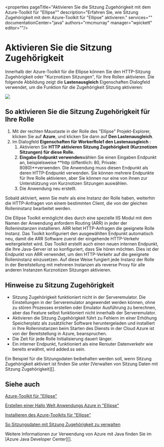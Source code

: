<properties
    pageTitle="Aktivieren Sie die Sitzung Zugehörigkeit mit dem Azure-Toolkit für "Ellipse""
    description="Erfahren Sie, wie Sitzung Zugehörigkeit mit dem Azure-Toolkit für "Ellipse" aktivieren."
    services=""
    documentationCenter="java"
    authors="rmcmurray"
    manager="wpickett"
    editor=""/>

<tags
    ms.service="multiple"
    ms.workload="na"
    ms.tgt_pltfrm="multiple"
    ms.devlang="Java"
    ms.topic="article"
    ms.date="08/11/2016" 
    ms.author="robmcm"/>

<!-- Legacy MSDN URL = https://msdn.microsoft.com/library/azure/hh690950.aspx -->

# <a name="enable-session-affinity"></a>Aktivieren Sie die Sitzung Zugehörigkeit #

Innerhalb der Azure-Toolkit für die Ellipse können Sie den HTTP-Sitzung Zugehörigkeit oder "Kurznotizen Sitzungen", für Ihre Rollen aktivieren. Die folgende Abbildung zeigt die **Lastenausgleich** Eigenschaften Dialogfeld verwendet, um die Funktion für die Zugehörigkeit Sitzung aktivieren:

![][ic719492]

## <a name="to-enable-session-affinity-for-your-role"></a>So aktivieren Sie die Sitzung Zugehörigkeit für Ihre Rolle ##

1. Mit der rechten Maustaste in der Rolle des "Ellipse" Projekt-Explorer, klicken Sie auf **Azure**, und klicken Sie dann auf **Den Lastenausgleich**.
1. Im Dialogfeld **Eigenschaften für WorkerRole1 den Lastenausgleich** :
    1. Aktivieren Sie **HTTP aktivieren Sitzung Zugehörigkeit (Kurznotizen Sitzungen) für diese Rolle.**
    1. **Eingabe Endpunkt verwenden**wählen Sie einen Eingaben Endpunkt an, beispielsweise **http (öffentlich: 80, Private: 8080)**verwenden. Die Anwendung muss diesen Endpunkt als deren HTTP-Endpunkt verwenden. Sie können mehrere Endpunkte für Ihre Rolle aktivieren, aber Sie können nur eine von ihnen zur Unterstützung von Kurznotizen Sitzungen auswählen.
    1. Die Anwendung neu erstellt.

Sobald aktiviert, wenn Sie mehr als eine Instanz der Rolle haben, weiterhin die HTTP-Anfragen von einem bestimmten Client, die von der gleichen Rolleninstanz bearbeitet werden.

Die Ellipse Toolkit ermöglicht dies durch eine spezielle IIS Modul mit dem Namen der Anwendung anfordern Routing (ARR) in jeder der Rolleninstanzen installieren. ARR leitet HTTP-Anfragen die geeignete Rolle Instanz. Das Toolkit konfiguriert den ausgewählten Endpunkt automatisch neu, damit die ARR Software zuerst der eingehende HTTP-Verkehr weitergeleitet wird. Das Toolkit erstellt auch einen neuen internen Endpunkt, die Ihre Java-Server ist so konfiguriert, dass Sie hören möchten. Dies ist der Endpunkt von ARR verwendet, um den HTTP-Verkehr auf die geeignete Rolleninstanz einzusetzen. Auf diese Weise fungiert jede Instanz der Rolle in der Bereitstellung mit mehreren Instanzen als reverse Proxy für alle anderen Instanzen Kurznotizen Sitzungen aktivieren.

## <a name="notes-about-session-affinity"></a>Hinweise zu Sitzung Zugehörigkeit ##

* Sitzung Zugehörigkeit funktioniert nicht in der Serveremulator. Die Einstellungen in der Serveremulator angewendet werden können, ohne zu stören Prozesses erstellen oder Emulator Ausführung zu berechnen, aber das Feature selbst funktioniert nicht innerhalb der Serveremulator.
* Aktivieren die Sitzung Zugehörigkeit führt zu Fehlern im einer Erhöhung Speicherplatz als zusätzlicher Software heruntergeladen und installiert in Ihre Rolleninstanzen beim Starten des Diensts in der Cloud Azure ist von der Bereitstellung in Azure, beanspruchen.
* Die Zeit für jede Rolle Initialisierung dauert länger.
* Ein interner Endpunkt, funktioniert als eine Rerouter Datenverkehr wie bereits erwähnt, wird added.ss sein.

Ein Beispiel für die Sitzungsdaten beibehalten werden soll, wenn Sitzung Zugehörigkeit aktiviert ist finden Sie unter [Verwalten von Sitzung Daten mit Sitzung Zugehörigkeit][].

## <a name="see-also"></a>Siehe auch ##

[Azure-Toolkit für "Ellipse"][]

[Erstellen einer Hallo Welt Anwendungs Azure in "Ellipse"][]

[Installieren des Azure-Toolkits für "Ellipse"][] 

[So Sitzungsdaten mit Sitzung Zugehörigkeit zu verwalten][]

Weitere Informationen zur Verwendung von Azure mit Java finden Sie im [Azure Java Developer Center][].

<!-- URL List -->

[Azure Java-Entwicklercenter]: http://go.microsoft.com/fwlink/?LinkID=699547
[Azure-Toolkit für "Ellipse"]: http://go.microsoft.com/fwlink/?LinkID=699529
[Erstellen einer Hallo Welt Anwendungs Azure in "Ellipse"]: http://go.microsoft.com/fwlink/?LinkID=699533
[So Sitzungsdaten mit Sitzung Zugehörigkeit zu verwalten]: http://go.microsoft.com/fwlink/?LinkID=699539
[Installieren des Azure-Toolkits für "Ellipse"]: http://go.microsoft.com/fwlink/?LinkId=699546

<!-- IMG List -->

[ic719492]: ./media/azure-toolkit-for-eclipse-enable-session-affinity/ic719492.png
